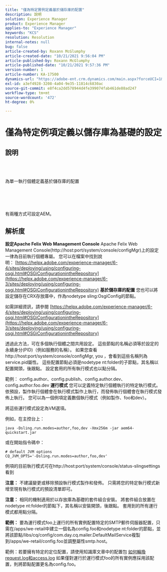 ```yaml
---
title: "僅為特定實例定義基於儲存庫的配置"
description: 說明
solution: Experience Manager
product: Experience Manager
applies-to: "Experience Manager"
keywords: "KCS"
resolution: Resolution
internal-notes: null
bug: false
article-created-by: Roxann McGlumphy
article-created-date: "10/21/2021 9:56:04 PM"
article-published-by: Roxann McGlumphy
article-published-date: "10/21/2021 9:57:36 PM"
version-number: 1
article-number: KA-17500
dynamics-url: "https://adobe-ent.crm.dynamics.com/main.aspx?forceUCI=1&pagetype=entityrecord&etn=knowledgearticle&id=dfd6b9ad-b932-ec11-b6e5-000d3a5ba97a"
exl-id: a3ef4928-3208-4a04-9e35-11814c6830ac
source-git-commit: e8f4ca2dd578944d4fe399074fab461de88ad247
workflow-type: tm+mt
source-wordcount: '472'
ht-degree: 0%

---
```


# 僅為特定例項定義以儲存庫為基礎的設定

## 說明

<br><br><br>為單一執行個體定義基於儲存庫的配置<br><br><br><br> <br><br>
有兩種方式可設定AEM。


## 解析度

<b>設定Apache Felix Web Management Console</b>
Apache Felix Web Management Console(http://host:port/system/console/configMgr)上的設定一律為目前執行個體專屬。
您可以在檔案中找到說明： [https://helpx.adobe.com/experience-manager/6-4/sites/deploying/using/configuring-osgi.html#OSGiConfigurationintheRepository](https://helpx.adobe.com/experience-manager/6-3/sites/deploying/using/configuring-osgi.html#OSGiConfigurationintheRepository)
<b>基於儲存庫的配置</b>
您也可以將設定儲存在CRX存放庫中，作為nodetype sling:OsgiConfig的節點。

如需詳細資訊，請參閱 [https://helpx.adobe.com/experience-manager/6-4/sites/deploying/using/configuring-osgi.html#OSGiConfigurationintheRepository](https://helpx.adobe.com/experience-manager/6-3/sites/deploying/using/configuring-osgi.html#OSGiConfigurationintheRepository)

透過此方法，可在多個執行個體之間共用設定。
這些節點的名稱必須等於設定的永續身分(PID)（例如服務的名稱）。 如果您查看http://host:port/system/console/configMgr, you ，會看到這些名稱列為service.pid屬性。 這些配置節點必須是nodetype nt:folder的子節點，其名稱以配置開頭，後跟點。 設定套用的所有執行模式也以點分隔。

範例： config.author、config.publish、config.author.dev、config.author.foo.dev
<b>運行模式</b>
您可以定義特定執行個體執行的特定執行模式。 依預設，製作執行個體會在執行模式製作上執行，而發佈執行個體會在執行模式發佈上執行。 您可以為一個例項定義數個執行模式（例如製作、foo和dev）。

將這些運行模式設定為VM選項。

例如，在主控台上：


```
java -Dsling.run.modes=author,foo,dev -Xmx256m -jar aem64-quickstart.jar
```


或在開始指令碼中：


```
# default JVM options
CQ_JVM_OPTS='-Dsling.run.modes=author,foo,dev'
```


例項的目前執行模式可在http://host:port/system/console/status-slingsettings看到

<b>注意：</b> 不建議變更或移除預設執行模式製作和發佈。 只需將您的特定執行模式新增至現有執行模式的預設清單即可。

<b>注意：</b> 相同的機制適用於以存放庫為基礎的套件組合安裝。 將套件組合放置在nodetype nt:folder的節點下，其名稱以安裝開頭，後跟點。 套用到的所有運行模式都用點分隔。

<b>範例：</b> 要為運行模式foo上運行的所有實例配置特定的SMTP郵件伺服器配置，只需在/apps/we-retail中建立一個名為config.foo和nodetype nt:folder的節點，並將該節點/libs/cq/config/com.day.cq.mailer.DefaultMailService複製到/apps/we-retail/config.foo並調整屬性smtp.host。

範例：若要擁有特定的定位配置，請使用知識庫文章中的配置包 [如何輪換request.log和access.log](https://helpx.adobe.com/experience-manager/kb/HowToRotateRequestAndAccessLog.html "如何輪換request.log和access.log ") 如果僅對運行於運行模式foo的所有實例應採用該配置，則將節點配置更名為config.foo。
